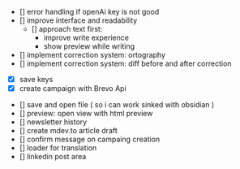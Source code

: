 - [] error handling if openAi key is not good
- [] improve interface and readability
  - [] approach text first:
    - improve write experience
    - show preview while writing
- [] implement correction system: ortography
- [] implement correction system: diff before and after correction
- [x] save keys
- [x] create campaign with Brevo Api
- [] save and open file ( so i can work sinked with obsidian )
- [] preview: open view with html preview
- [] newsletter history
- [] create mdev.to article draft
- [] confirm message on campaing creation
- [] loader for translation
- [] linkedin post area